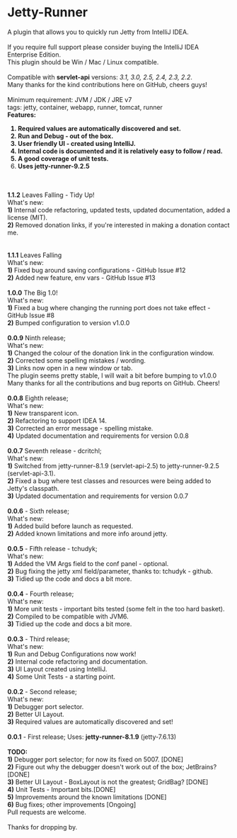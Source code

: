 Jetty-Runner
============
A plugin that allows you to quickly run Jetty from IntelliJ IDEA. <br>
<br>
If you require full support please consider buying the IntelliJ IDEA Enterprise Edition. <br>
This plugin should be Win / Mac / Linux compatible. <br>
<br>
Compatible with <b>servlet-api</b> versions: <i>3.1, 3.0, 2.5, 2.4, 2.3, 2.2</i>. <br>
Many thanks for the kind contributions here on GitHub, cheers guys! <br>
<br>
Minimum requirement: JVM / JDK / JRE v7 <br>
tags: jetty, container, webapp, runner, tomcat, runner
<br>
<b>Features: <br>
1) Required values are automatically discovered and set.<br>
2) Run and Debug - out of the box.<br>
3) User friendly UI - created using IntelliJ.<br>
4) Internal code is documented and it is relatively easy to follow / read.<br>
5) A good coverage of unit tests.<br>
6) Uses jetty-runner-9.2.5</b> <br>
<br>
<br>
<b>1.1.2</b> Leaves Falling - Tidy Up! <br>
What's new: <br>
<b>1)</b> Internal code refactoring, updated tests, updated documentation, added a license (MIT). <br>
<b>2)</b> Removed donation links, if you're interested in making a donation contact me. <br>
<br>
<br>
<b>1.1.1</b> Leaves Falling <br>
What's new: <br>
<b>1)</b> Fixed bug around saving configurations - GitHub Issue #12 <br>
<b>2)</b> Added new feature, env vars - GitHub Issue #13 <br>
<br>
<b>1.0.0</b> The Big 1.0! <br>
What's new: <br>
<b>1)</b> Fixed a bug where changing the running port does not take effect - GitHub Issue #8 <br>
<b>2)</b> Bumped configuration to version v1.0.0 <br>
<br>
<b>0.0.9</b> Ninth release; <br>
What's new: <br>
<b>1)</b> Changed the colour of the donation link in the configuration window. <br>
<b>2)</b> Corrected some spelling mistakes / wording. <br>
<b>3)</b> Links now open in a new window or tab. <br>
The plugin seems pretty stable, I will wait a bit before bumping to v1.0.0<br>
Many thanks for all the contributions and bug reports on GitHub. Cheers!<br>
<br>
<b>0.0.8</b> Eighth release; <br>
What's new: <br>
<b>1)</b> New transparent icon. <br>
<b>2)</b> Refactoring to support IDEA 14. <br>
<b>3)</b> Corrected an error message - spelling mistake. <br>
<b>4)</b> Updated documentation and requirements for version 0.0.8 <br>
<br>
<b>0.0.7</b> Seventh release - dcritchl; <br>
What's new: <br>
<b>1)</b> Switched from jetty-runner-8.1.9 (servlet-api-2.5) to jetty-runner-9.2.5 (servlet-api-3.1). <br>
<b>2)</b> Fixed a bug where test classes and resources were being added to Jetty's classpath. <br>
<b>3)</b> Updated documentation and requirements for version 0.0.7 <br>
<br>
<b>0.0.6</b> - Sixth release; <br>
What's new: <br>
<b>1)</b> Added build before launch as requested. <br>
<b>2)</b> Added known limitations and more info around jetty. <br>
<br>
<b>0.0.5</b> - Fifth release - tchudyk; <br>
What's new: <br>
<b>1)</b> Added the VM Args field to the conf panel - optional. <br>
<b>2)</b> Bug fixing the jetty xml field/parameter, thanks to: tchudyk - github. <br>
<b>3)</b> Tidied up the code and docs a bit more. <br>
<br>
<b>0.0.4</b> - Fourth release; <br>
What's new: <br>
<b>1)</b> More unit tests - important bits tested (some felt in the too hard basket). <br>
<b>2)</b> Compiled to be compatible with JVM6. <br>
<b>3)</b> Tidied up the code and docs a bit more. <br>
<br>
<b>0.0.3</b> - Third release; <br>
What's new: <br>
<b>1)</b> Run and Debug Configurations now work! <br>
<b>2)</b> Internal code refactoring and documentation. <br>
<b>3)</b> UI Layout created using IntelliJ. <br>
<b>4)</b> Some Unit Tests - a starting point. <br>
<br>
<b>0.0.2</b> - Second release; <br>
What's new:<br>
<b>1)</b> Debugger port selector. <br>
<b>2)</b> Better UI Layout. <br>
<b>3)</b> Required values are automatically discovered and set!<br>
<br>
<b>0.0.1</b> - First release; Uses: <b>jetty-runner-8.1.9</b> (jetty-7.6.13)<br>
<br>
<b>TODO:</b> <br>
<b>1)</b> Debugger port selector; for now its fixed on 5007. [DONE]<br>
<b>2)</b> Figure out why the debugger doesn't work out of the box; JetBrains? [DONE]<br>
<b>3)</b> Better UI Layout - BoxLayout is not the greatest; GridBag? [DONE]<br>
<b>4)</b> Unit Tests - Important bits.[DONE]<br>
<b>5)</b> Improvements around the known limitations [DONE]<br>
<b>6)</b> Bug fixes; other improvements [Ongoing]<br>
Pull requests are welcome.<br>
<br>
Thanks for dropping by.<br/>
